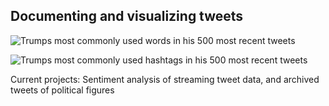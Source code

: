 ## Documenting and visualizing tweets 

![Trumps most commonly used words in his 500 most recent tweets](/home/timor/Documents/Git/Twitter-Mining/figures/terms.png)


![Trumps most commonly used hashtags in his 500 most recent tweets](/home/timor/Documents/Git/Twitter-Mining/figures/hashtags.png)

Current projects: Sentiment analysis of streaming tweet data, and archived tweets of political figures
